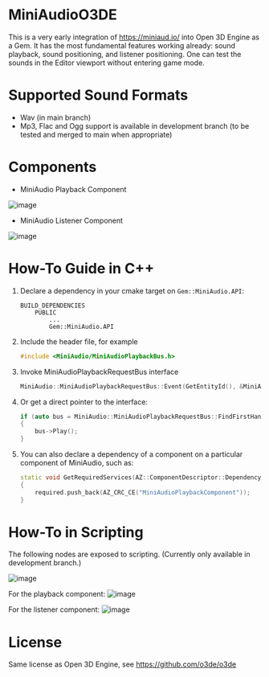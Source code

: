 # MiniAudioO3DE
This is a very early integration of https://miniaud.io/ into Open 3D Engine as a Gem. It has the most fundamental features working already: sound playback, sound positioning, and listener positioning. One can test the sounds in the Editor viewport without entering game mode.

# Supported Sound Formats
- Wav (in main branch)
- Mp3, Flac and Ogg support is available in development branch (to be tested and merged to main when appropriate)

# Components
- MiniAudio Playback Component

![image](https://user-images.githubusercontent.com/5432499/184503877-e9d1d3ec-4520-48eb-9bc2-bff25ab47709.png)

- MiniAudio Listener Component

![image](https://user-images.githubusercontent.com/5432499/184503840-0ac54dd6-66e8-400b-bc68-8ac16f839c1f.png)

# How-To Guide in C++

1. Declare a dependency in your cmake target on `Gem::MiniAudio.API`:
    ```
    BUILD_DEPENDENCIES
        PUBLIC
            ...
            Gem::MiniAudio.API
    ```
2. Include the header file, for example
    ```cpp
    #include <MiniAudio/MiniAudioPlaybackBus.h>
    ```
3. Invoke MiniAudioPlaybackRequestBus interface
    ```cpp
    MiniAudio::MiniAudioPlaybackRequestBus::Event(GetEntityId(), &MiniAudio::MiniAudioPlaybackRequestBus::Events::Play);
    ```
4. Or get a direct pointer to the interface:
    ```cpp    
    if (auto bus = MiniAudio::MiniAudioPlaybackRequestBus::FindFirstHandler(GetEntityId()))
    {
        bus->Play();
    }
    ```
5. You can also declare a dependency of a component on a particular component of MiniAudio, such as:
    ```cpp
    static void GetRequiredServices(AZ::ComponentDescriptor::DependencyArrayType& required)
    {
        required.push_back(AZ_CRC_CE("MiniAudioPlaybackComponent"));
    }
    ```
    
# How-To in Scripting 

The following nodes are exposed to scripting. (Currently only available in development branch.)

![image](https://user-images.githubusercontent.com/5432499/197317433-18b16407-2bd8-4deb-abf1-53dd67f1d831.png)

For the playback component:
![image](https://user-images.githubusercontent.com/5432499/197317353-60f694af-4a30-46d8-bb85-89519f9e87de.png)

For the listener component:
![image](https://user-images.githubusercontent.com/5432499/197317439-5cf7eaad-b5ab-4fb1-86ac-c6d2fb75a4cd.png)



# License

Same license as Open 3D Engine, see https://github.com/o3de/o3de

